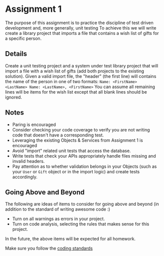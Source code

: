 # Assignment 1

The purpose of this assignment is to practice the discipline of test driven development and, more generally, unit testing  To achieve this we will write create a library project that imports a file that contains a wish list of gifts for a specific person.

## Details

Create a unit testing project and a system under test library project that will import a file with a wish list of gifts (add both projects to the existing solution).  Given a valid import file, the "header" (the first line) will contains the name of the person in one of two formats:
    `Name: <FirstName> <LastName>
    Name: <LastName>, <FirstName>`
You can assume all remaining lines will be items for the wish list except that all blank lines should be ignored.

## Notes

* Paring is encouraged
* Consider checking your code coverage to verify you are not writing code that doesn't have a corresponding test.
* Leveraging the existing Objects & Services from Assignment 1 is encouraged
* Avoid "import" related unit tests that access the database.
* Write tests that check your APIs appropriately handle files missing and invalid headers.
* Pay attention as to whether validation belongs in your Objects (such as your `User` or `Gift` object or in the import logic) and create tests accordingly.

## Going Above and Beyond

The following are ideas of items to consider for going above and beyond (in addition to the standard of writing awesome code :)

* Turn on all warnings as errors in your project.
* Turn on code analysis, selecting the rules that makes sense for this project.

In the future, the above items will be expected for all homework.

Make sure you follow  the [coding standards](https://github.com/IntelliTect-Samples/EWU-CSCD496-2019-Winter/wiki/Coding-Guidelines)
